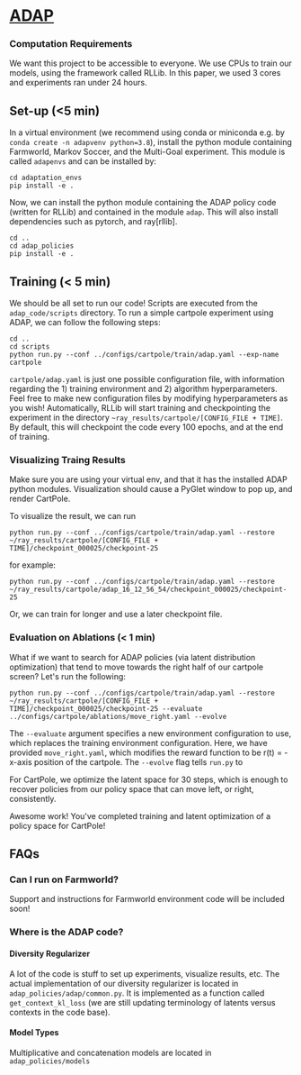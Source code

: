 # [ADAP](https://kennyderek.github.io/adap/)

### Computation Requirements
We want this project to be accessible to everyone. We use CPUs to train our models, using the framework called RLLib. In this paper, we used 3 cores and experiments ran under 24 hours.

## Set-up (<5 min)
In a virtual environment (we recommend using conda or miniconda e.g. by ```conda create -n adapvenv python=3.8```), install the python module containing Farmworld, Markov Soccer, and the Multi-Goal experiment. This module is called ```adapenvs``` and can be installed by:
```
cd adaptation_envs
pip install -e .
```
Now, we can install the python module containing the ADAP policy code (written for RLLib) and contained in the module ```adap```. This will also install dependencies such as pytorch, and ray[rllib].
```
cd ..
cd adap_policies
pip install -e .
```

## Training (< 5 min)
We should be all set to run our code! Scripts are executed from the ```adap_code/scripts``` directory. To run a simple cartpole experiment using ADAP, we can follow the following steps:
```
cd ..
cd scripts
python run.py --conf ../configs/cartpole/train/adap.yaml --exp-name cartpole
```
```cartpole/adap.yaml``` is just one possible configuration file, with information regarding the 1) training environment and 2) algorithm hyperparameters. Feel free to make new configuration files by modifying hyperparameters as you wish! Automatically, RLLib will start training and checkpointing the experiment in the directory ```~ray_results/cartpole/[CONFIG_FILE + TIME]```. By default, this will checkpoint the code every 100 epochs, and at the end of training.

### Visualizing Traing Results

Make sure you are using your virtual env, and that it has the installed ADAP python modules. Visualization should cause a PyGlet window to pop up, and render CartPole. 

To visualize the result, we can run 
```
python run.py --conf ../configs/cartpole/train/adap.yaml --restore ~/ray_results/cartpole/[CONFIG_FILE + TIME]/checkpoint_000025/checkpoint-25
```
for example:
```
python run.py --conf ../configs/cartpole/train/adap.yaml --restore ~/ray_results/cartpole/adap_16_12_56_54/checkpoint_000025/checkpoint-25
```
Or, we can train for longer and use a later checkpoint file.

### Evaluation on Ablations (< 1 min)
What if we want to search for ADAP policies (via latent distribution optimization) that tend to move towards the right half of our cartpole screen? Let's run the following:
```
python run.py --conf ../configs/cartpole/train/adap.yaml --restore ~/ray_results/cartpole/[CONFIG_FILE + TIME]/checkpoint_000025/checkpoint-25 --evaluate ../configs/cartpole/ablations/move_right.yaml --evolve
```
The ```--evaluate``` argument specifies a new environment configuration to use, which replaces the training environment configuration. Here, we have provided ```move_right.yaml```, which modifies the reward function to be r(t) = -x-axis position of the cartpole. The ```--evolve``` flag tells ```run.py``` to 

For CartPole, we optimize the latent space for 30 steps, which is enough to recover policies from our policy space that can move left, or right, consistently. 

Awesome work! You've completed training and latent optimization of a policy space for CartPole!

## FAQs

### Can I run on Farmworld?
Support and instructions for Farmworld environment code will be included soon!

### Where is the ADAP code?
#### Diversity Regularizer

A lot of the code is stuff to set up experiments, visualize results, etc. The actual implementation of our diversity regularizer is located in ```adap_policies/adap/common.py```. It is implemented as a function called ```get_context_kl_loss``` (we are still updating terminology of latents versus contexts in the code base).

#### Model Types
Multiplicative and concatenation models are located in ```adap_policies/models```


